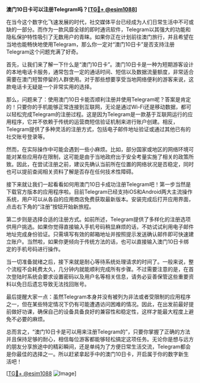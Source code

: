 **澳门10日卡可以注册Telegram吗？[[TG💪+ @esim1088](https://t.me/s/esim1088)]**

在当今这个数字化飞速发展的时代，社交媒体平台已经成为人们日常生活中不可或缺的一部分。而作为一款风靡全球的即时通讯软件，Telegram以其强大的功能和隐私保护特性吸引了无数用户的青睐。如果你正在计划前往澳门旅行，并且希望在当地也能畅快地使用Telegram，那么你一定对“澳门10日卡”是否支持注册Telegram这个问题充满了好奇。

首先，让我们来了解一下什么是“澳门10日卡”。澳门10日卡是一种为短期游客设计的本地电话卡服务，通常包含一定的通话时间、短信以及数据流量额度，非常适合需要在澳门短暂停留的人群使用。对于那些想要享受当地网络便利的游客来说，这款电话卡无疑是一个非常实用的选择。

那么，问题来了：使用澳门10日卡能否顺利注册并使用Telegram呢？答案是肯定的！只要你的手机能够正常连接到互联网，无论是通过Wi-Fi还是移动数据，都可以轻松完成Telegram的注册过程。这是因为Telegram是一款基于互联网运行的应用程序，它并不依赖于传统的运营商短信验证机制来进行账户创建。相反，Telegram提供了多种灵活的注册方式，包括电子邮件地址验证或通过其他已有的社交账号登录等。

然而，在实际操作中可能会遇到一些小麻烦。比如，部分国家或地区的网络环境可能对某些应用存在限制，这可能是由于当地政府出于安全考量实施了相关的政策所致。因此，在尝试注册之前，建议先确认当前所在位置的网络状况是否稳定，同时也可以提前查阅相关资料了解是否存在任何技术性障碍。

接下来就让我们一起看看如何用澳门10日卡成功注册Telegram吧！第一步当然是下载官方版本的应用程序啦。目前Telegram已经支持iOS和Android两大主流操作系统，用户可以从各自的应用商店免费获取最新版本。安装完成后打开应用界面，点击右下角的“注册”按钮开始新旅程。

第二步则是选择合适的注册方式。如前所述，Telegram提供了多样化的注册选项供用户挑选。如果你觉得直接输入手机号码稍显麻烦的话，不妨试试利用电子邮件地址完成身份验证。只需填写有效的邮箱地址并按照提示发送确认邮件即可快速建立账户。当然啦，如果你更倾向于传统方法的话，也可以直接输入澳门10日卡绑定的手机号码进行操作。

当一切准备就绪之后，接下来就是耐心等待系统处理请求的时间了。一般来说，整个流程不会耗费太久，几分钟内就能顺利完成所有步骤。不过需要注意的是，在首次登陆时系统会要求设置密码以及用户名等相关信息，请务必妥善保管这些重要资料以免日后遗忘导致无法找回账号。

最后提醒大家一点：虽然Telegram本身并没有被列为非法或者受限制的应用程序之一，但在某些特定情况下仍有可能遭遇访问困难的情况。因此，在出发前最好提前做好功课，确保自己的设备具备良好的兼容性和稳定性，这样才能最大程度上避免不必要的麻烦。

总而言之，“澳门10日卡是可以用来注册Telegram的”，只要你掌握了正确的方法并且保持足够的耐心，相信每位游客都能够轻松搞定这项任务。无论你是想与远方的朋友分享旅途中的精彩瞬间，还是单纯为了方便日常生活交流，Telegram都会是你最佳的选择之一。所以赶紧拿起手中的澳门10日卡，开启属于你的数字新生活吧！

[[TG💪+ @esim1088](https://t.me/s/esim1088) ![Image](https://i.postimg.cc/4NQfJmqS/Snipaste-2025-05-13-00-14-12.png)]